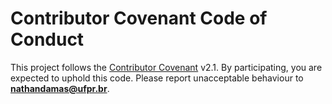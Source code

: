 
# Contributor Covenant Code of Conduct

This project follows the [Contributor Covenant](https://www.contributor-covenant.org/)
v2.1. By participating, you are expected to uphold this code. Please report
unacceptable behaviour to **<nathandamas@ufpr.br>**.
